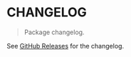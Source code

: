 # CHANGELOG

> Package changelog.

See [GitHub Releases](https://github.com/stdlib-js/random-streams-geometric/releases) for the changelog.